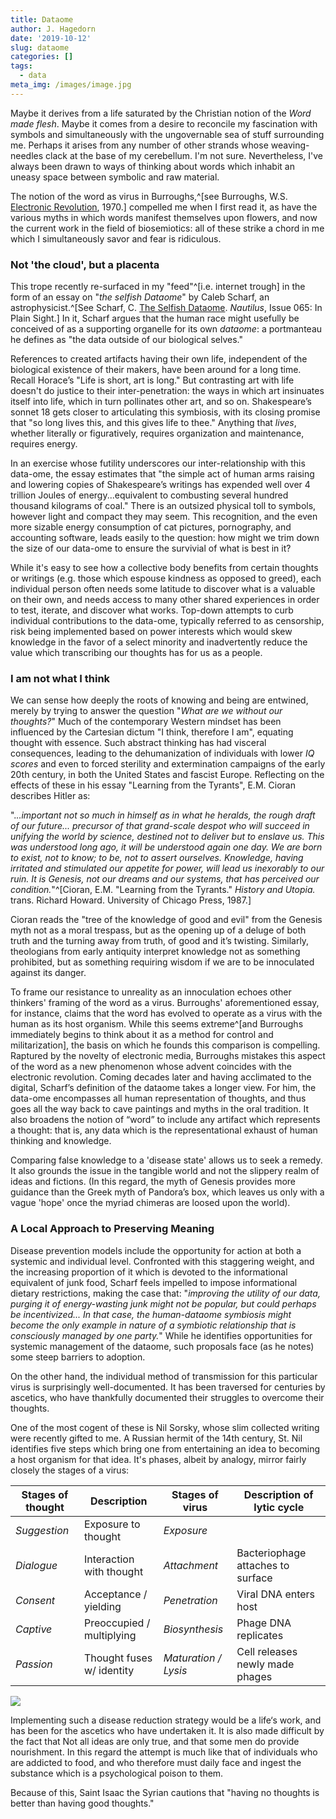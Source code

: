 ```yaml
---
title: Dataome
author: J. Hagedorn
date: '2019-10-12'
slug: dataome
categories: []
tags:
  - data
meta_img: /images/image.jpg
---
```


Maybe it derives from a life saturated by the Christian notion of the *Word made flesh*.  Maybe it comes from a desire to reconcile my fascination with symbols and simultaneously with the ungovernable sea of stuff surrounding me.  Perhaps it arises from any number of other strands whose weaving-needles clack at the base of my cerebellum.  I'm not sure.  Nevertheless, I've always been drawn to ways of thinking about words which inhabit an uneasy space between symbolic and raw material.

The notion of the word as virus in Burroughs,^[see Burroughs, W.S. [Electronic Revolution](http://www.ubu.com/historical/burroughs/electronic_revolution.pdf), 1970.] compelled me when I first read it, as have the various myths in which words manifest themselves upon flowers, and now the  current work in the field of biosemiotics: all of these strike a chord in me which I simultaneously savor and fear is ridiculous.

### Not 'the cloud', but a placenta

This trope recently re-surfaced in my "feed"^[i.e. internet trough] in the form of an essay on "*the selfish Dataome*" by Caleb Scharf, an astrophysicist.^[See Scharf, C. [The Selfish Dataome](http://nautil.us/issue/65/in-plain-sight/the-selfish-dataome). *Nautilus*, Issue 065: In Plain Sight.]  In it, Scharf argues that the human race might usefully be conceived of as a supporting organelle for its own *dataome*: a portmanteau he defines as "the data outside of our biological selves."  

References to created artifacts having their own life, independent of the biological existence of their makers, have been around for a long time. Recall Horace’s "Life is short, art is long."  But contrasting art with life doesn't do justice to their inter-penetration: the ways in which art insinuates itself into life, which in turn pollinates other art, and so on.  Shakespeare’s sonnet 18 gets closer to articulating this symbiosis, with its closing promise that "so long lives this, and this gives life to thee."  Anything that *lives*, whether literally or figuratively, requires organization and maintenance, requires energy.

In an exercise whose futility underscores our inter-relationship with this data-ome, the essay estimates that "the simple act of human arms raising and lowering copies of Shakespeare’s writings has expended well over 4 trillion Joules of energy...equivalent to combusting several hundred thousand kilograms of coal."  There is an outsized physical toll to symbols, however light and compact they may seem.  This recognition, and the even more sizable energy consumption of cat pictures, pornography, and accounting software, leads easily to the question: how might we trim down the size of our data-ome to ensure the survivial of what is best in it?

While it's easy to see how a collective body benefits from certain thoughts or writings (e.g. those which espouse kindness as opposed to greed), each individual person often needs some latitude to discover what is a valuable on their own, and needs access to many other shared experiences in order to test, iterate, and discover what works.  Top-down attempts to curb individual contributions to the data-ome, typically referred to as censorship, risk being implemented based on power interests which would skew knowledge in the favor of a select minority and inadvertently reduce the value which transcribing our thoughts has for us as a people. 

### I am not what I think

We can sense how deeply the roots of knowing and being are entwined, merely by trying to answer the question "*What are we without our thoughts?*"  Much of the contemporary Western mindset has been influenced by the Cartesian dictum "I think, therefore I am", equating thought with essence. Such abstract thinking has had visceral consequences, leading to the dehumanization of individuals with lower *IQ scores* and even to forced sterility and extermination campaigns of the early 20th century, in both the United States and fascist Europe.  Reflecting on the effects of these in his essay "Learning from the Tyrants", E.M. Cioran describes Hitler as: 

".*..important not so much in himself as in what he heralds, the rough draft of our future... precursor of that grand-scale despot who will succeed in unifying the world by science, destined not to deliver but to enslave us.  This was understood long ago, it will be understood again one day.  We are born to exist, not to know; to be, not to assert ourselves.  Knowledge, having irritated and stimulated our appetite for power, will lead us inexorably to our ruin.  It is Genesis, not our dreams and our systems, that has perceived our condition.*"^[Cioran, E.M. "Learning from the Tyrants." *History and Utopia.* trans. Richard Howard. University of Chicago Press, 1987.]

Cioran reads the "tree of the knowledge of good and evil" from the Genesis myth not as a moral trespass, but as the opening up of a deluge of both truth and the turning away from truth, of good and it’s twisting. Similarly, theologians from early antiquity interpret knowledge not as something prohibited, but as something requiring wisdom if we are to be innoculated against its danger.

To frame our resistance to unreality as an innoculation echoes other thinkers' framing of the word as a virus. Burroughs' aforementioned essay, for instance, claims that the word has evolved to operate as a virus with the human as its host organism. While this seems extreme^[and Burroughs immediately begins to think about it as a method for control and militarization], the basis on which he founds this comparison is compelling.  Raptured by the novelty of electronic media, Burroughs mistakes this aspect of the word as a new phenomenon whose advent coincides with the electronic revolution.  Coming decades later and having acclimated to the digital, Scharf’s definition of the dataome takes a longer view.  For him, the data-ome encompasses all human representation of thoughts, and thus goes all the way back to cave paintings and myths in the oral tradition. It also broadens the notion of “word” to include any artifact which represents a thought: that is, any data which is the representational exhaust of human thinking and knowledge.

Comparing false knowledge to a 'disease state' allows us to seek a remedy. It also grounds the issue in the tangible world and not the slippery realm of ideas and fictions. (In this regard, the myth of Genesis provides more guidance than the Greek myth of Pandora’s box, which leaves us only with a vague 'hope' once the myriad chimeras are loosed upon the world).

### A Local Approach to Preserving Meaning

Disease prevention models include the opportunity for action at both a systemic and individual level.  Confronted with this staggering weight, and the increasing proportion of it which is devoted to the informational equivalent of junk food, Scharf feels impelled to impose informational dietary restrictions, making the case that: "*improving the utility of our data, purging it of energy-wasting junk might not be popular, but could perhaps be incentivized... In that case, the human-dataome symbiosis might become the only example in nature of a symbiotic relationship that is consciously managed by one party.*"  While he identifies opportunities for systemic management of the dataome, such proposals face (as he notes) some steep barriers to adoption.

On the other hand, the individual method of transmission for this particular virus is surprisingly well-documented.  It has been traversed for centuries by ascetics, who have thankfully documented their struggles to overcome their thoughts.

One of the most cogent of these is Nil Sorsky, whose slim collected writing were recently gifted to me.  A Russian hermit of the 14th century, St. Nil identifies five steps which bring one from entertaining an idea to becoming a host organism for that idea. It's phases, albeit by analogy, mirror fairly closely the stages of a virus: 

**Stages of thought** | Description               | **Stages of virus**  | Description of lytic cycle
--------------------- | ------------------------- | -------------------- | --------------------------
*Suggestion*          | Exposure to thought       | *Exposure*           |   
*Dialogue*            | Interaction with thought  | *Attachment*         | Bacteriophage attaches to surface  
*Consent*             | Acceptance / yielding     | *Penetration*        | Viral DNA enters host  
*Captive*             | Preoccupied / multiplying | *Biosynthesis*       | Phage DNA replicates  
*Passion*             | Thought fuses w/ identity | *Maturation / Lysis* | Cell releases newly made phages  


![](https://s3-us-west-2.amazonaws.com/courses-images/wp-content/uploads/sites/1094/2016/11/03154519/OSC_Microbio_06_02_lyticcycle.jpg)

Implementing such a disease reduction strategy would be a life‘s work, and has been for the ascetics who have undertaken it. It is also made difficult by the fact that Not all ideas are only true, and that some men do provide nourishment. In this regard the attempt is much like that of individuals who are addicted to food, and who therefore must daily face and ingest the substance which is a psychological poison to them.

Because of this, Saint Isaac the Syrian cautions that "having no thoughts is better than having good thoughts."
